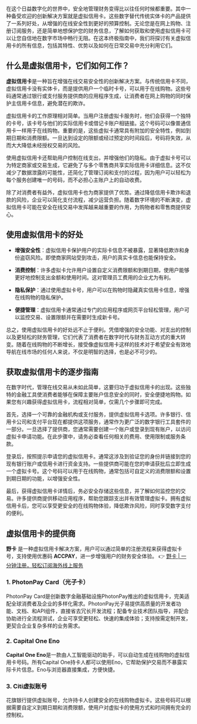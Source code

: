 在这个日益数字化的世界中，安全地管理财务变得比以往任何时候都重要。其中一种备受欢迎的创新解决方案就是虚拟信用卡。这些数字替代传统实体卡的产品提供了一系列好处，从增强的在线安全性到更好的预算控制。无论您是在网上购物、注册订阅服务，还是简单地想保护您的财务信息，了解如何获取和使用虚拟信用卡可以让您自信地在数字市场中畅行无阻。在这本终极指南中，我们将探讨有关虚拟信用卡的所有信息，包括其特性、优势以及如何在日常交易中充分利用它们。

## 什么是虚拟信用卡，它们如何工作？

**虚拟信用卡**是一种旨在增强在线交易安全性的创新解决方案。与传统信用卡不同，虚拟信用卡没有实体卡，而是提供用户一个临时卡号，可以用于在线购物。这些号码通常通过银行或支付服务提供商的应用程序生成，让消费者在网上购物的同时保护主信用卡信息，避免潜在的欺诈。

虚拟信用卡的工作原理相对简单。当用户注册虚拟卡服务时，他们会获得一个独特的卡号，该卡号与他们的实际信用卡或借记卡账户相链接。这个号码可以像普通信用卡一样用于在线购物。重要的是，这些虚拟卡通常具有附加的安全特性，例如到期日期和消费限额。一旦达到设定的限额或经过预定的时间段后，号码将失效，从而大大降低未经授权交易的风险。

使用虚拟信用卡还帮助用户控制在线支出，并增强他们的隐私。由于虚拟卡号可以为特定商家或交易生成，它避免了与多个零售商共享实际信用卡详细信息。这不仅减少了数据泄露的可能性，还简化了管理订阅和支付的过程，因为用户可以轻松为每个服务创建唯一的号码，而不必担心主账户上的自动收费。

除了对消费者有益外，虚拟信用卡也为商家提供了优势。通过降低信用卡欺诈和退款的风险，企业可以简化支付流程，减少运营负担。随着数字环境的不断演变，虚拟信用卡可能在安全在线交易中发挥越来越重要的作用，为购物者和零售商提供安心。

## 使用虚拟信用卡的好处

- **增强安全性**：虚拟信用卡保护用户的实际卡信息不被暴露，显著降低欺诈和身份盗窃风险。即使商家网站受到攻击，用户的真实卡信息也能保持安全。

- **消费控制**：许多虚拟卡允许用户设置自定义消费限额和到期日期，使用户能够更好地控制支出金额和使用时间。这对管理员工费用的企业尤为有利。

- **隐私保护**：通过使用虚拟卡号，用户可以在购物时隐藏真实信用卡信息，增强在线购物的隐私保护。

- **便捷管理**：虚拟信用卡通常通过专门的应用程序或网页平台轻松管理，用户可以监控交易、设置限额并在需要时生成新卡号。

总之，使用虚拟信用卡的好处远不止于便利。凭借增强的安全功能、对支出的控制以及更轻松的财务管理，它们代表了消费者在数字时代与财务互动方式的重大转变。随着在线购物的不断增长，接受像虚拟信用卡这样的技术对于希望安全有效地导航在线市场的任何人来说，不仅是明智的选择，也是必不可少的。

## 获取虚拟信用卡的逐步指南

在数字时代，管理在线交易从未如此简单，这要归功于虚拟信用卡的出现。这些独特的金融工具使消费者能够在保障主要账户信息安全的同时，安全便捷地购物。如果您有兴趣获得虚拟信用卡，流程相对简单，仅需几个步骤即可完成。

首先，选择一个可靠的金融机构或支付服务，提供虚拟信用卡选项。许多银行、信用卡公司和支付平台现在都提供这项服务，通常作为更广泛的数字银行工具套件的一部分。一旦选择了提供商，您通常需要创建一个账户或登录到现有账户，以访问虚拟卡申请功能。在此步骤中，请务必查看任何相关的费用、使用限制或服务条款。

登录后，按照提示申请您的虚拟信用卡。通常这涉及到验证您的身份并链接到您的现有银行账户或信用卡进行资金支持。一些提供商可能在您的申请获批后立即生成一个虚拟卡号。这个号码可以用于在线购物，通常包括可自定义的消费限额和设置到期日期的功能，以增强安全性。

最后，获得虚拟信用卡详情后，务必安全存储这些信息，并了解如何监控您的交易。许多提供商提供移动应用程序，帮助您跟踪支出并有效管理虚拟卡。拥有虚拟信用卡后，您可以享受更安全的在线购物体验，降低欺诈风险，同时享受数字支付的便利。

## 虚拟信用卡的提供商

**野卡** 是一种虚拟信用卡解决方案，用户可以通过简单的注册流程来获得虚拟卡号，支持使用优惠码 **ACCPAY**，进一步增强用户的财务安全体验。 👉 [野卡 | 一分钟注册，轻松订阅海外线上服务](https://bit.ly/bewildcard)

### 1. PhotonPay Card（光子卡）

PhotonPay Card是创新数字金融基础设施PhotonPay推出的虚拟信用卡，完美适配全球消费者及企业的多样化需求。PhotonPay光子易提供高质量的开发者功能、文档、和API组件，直接省去冗长开发流程；配备专业技术团队指导，并配合协助进行全流程测试，企业可享受更轻松、快速的集成体验；支持按需定制开发，更契合企业复杂多样的业务需求。

### 2. Capital One Eno

**Capital One Eno**是一款由人工智能驱动的助手，可以自动生成在线购物的虚拟信用卡号码。所有Capital One持卡人都可以使用Eno，它帮助保护交易而不暴露实际卡片信息。Eno与浏览器直接集成，方便快捷。

### 3. Citi虚拟账号

花旗银行提供虚拟账号，允许持卡人创建安全的在线购物虚拟卡。这些号码可以根据需要自定义到期日期和消费限额，使用户对虚拟卡的使用方式和时间拥有完全的控制权。